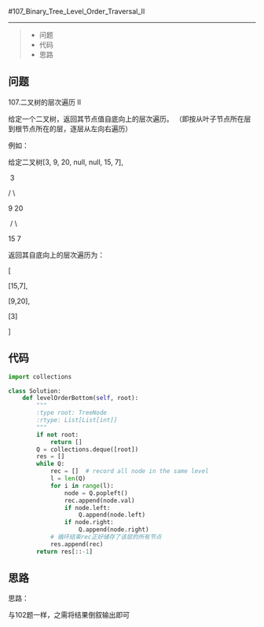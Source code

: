 #107_Binary_Tree_Level_Order_Traversal_II

------

> - 问题
> - 代码
> - 思路

## 问题

107.二叉树的层次遍历 II

给定一个二叉树，返回其节点值自底向上的层次遍历。 （即按从叶子节点所在层到根节点所在的层，逐层从左向右遍历）

 

例如：

给定二叉树[3, 9, 20, null, null, 15, 7],

 

​    3

   / \

  9  20

​    /  \

   15   7

返回其自底向上的层次遍历为：

 

[

  [15,7],

  [9,20],

  [3]

]

## 代码

```python
import collections

class Solution:
    def levelOrderBottom(self, root):
        """
        :type root: TreeNode
        :rtype: List[List[int]]
        """
        if not root:
            return []
        Q = collections.deque([root])
        res = []
        while Q:
            rec = []  # record all node in the same level
            l = len(Q)
            for i in range(l):
                node = Q.popleft()
                rec.append(node.val)
                if node.left:
                    Q.append(node.left)
                if node.right:
                    Q.append(node.right)
            # 循环结束rec正好储存了该层的所有节点
            res.append(rec)
        return res[::-1]
```

## 思路

思路：

与102题一样，之需将结果倒叙输出即可

 